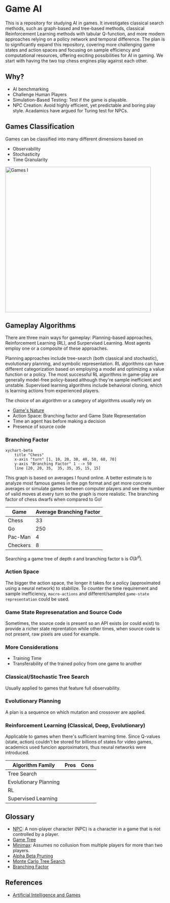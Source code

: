 # Game AI
This is a repository for studying AI in games. It investigates classical search methods, such as graph-based and tree-based methods, classical Reinforcement Learning methods with tabular Q-function, and more modern approaches relying on a policy network and temporal difference. The plan is to significantly expand this repository, covering more challenging game states and action spaces and focusing on sample efficiency and computational resources, offering exciting possibilities for AI in gaming. We start with having the two top chess engines play against each other.

## Why?
- AI benchmarking
- Challenge Human Players
- Simulation-Based Testing: Test if the game is playable.
- NPC Creation: Avoid highly efficient, yet predictable and boring play style. Acadamics have argued for Turing test for NPCs.

## Games Classification
Games can be classified into many different dimensions based on
 - Observability
 - Stochasticity
 - Time Granularity
 
<img width="458" alt="Games I" src="https://github.com/user-attachments/assets/6d388b66-1e0b-4657-9d17-e4603e21968a">

## Gameplay Algorithms
There are three main ways for gameplay: Planning-based approaches, Reinforcement Learning (RL), and Surpervised Learning. Most agents employ one or a composite of these approaches.

Planning approaches include tree-search (both classical and stochastic), evolutionary planning, and symbolic representation. RL algorithms can have different categorization based on employing a model and optimizing a value function or a policy. The most successful RL algorithms in game-play are generally model-free policy-based although they're sample inefficient and unstable. Supervised learning algorithms include behavioral cloning, which is learning actions from experienced players.

The choice of an algorithm or a category of algorithms usually rely on
- [Game's Nature](#Games-Classification)
- Action Space: Branching factor and Game State Representation
- Time an agent has before making a decision
- Presence of source code

### Branching Factor
```mermaid
xychart-beta
    title "Chess"
    x-axis "turn" [1, 10, 20, 30, 40, 50, 60, 70]
    y-axis "Branching Factor" 1 --> 50
    line [20, 20, 35,  35, 35, 35, 15, 15]
```
This graph is based on averages I found online. A better estimate is to analyze most famous games in the pgn format and get more concrete averages or simulate games between computer players and see the number of valid moves at every turn so the graph is more realistic. The branching factor of chess dwarfs when compared to Go!

| Game       | Average Branching Factor |
|------------|-----------------------------
| Chess      | 33                       |
| Go         | 250                      |
| Pac-Man    | 4                        |
| Checkers   | 8                        |

Searching a game tree of depth `d` and branching factor `b` is $O(b^d)$.

### Action Space
The bigger the action space, the longer it takes for a policy (approximated using a neural network) to stabilize. To counter the time requirement and sample inefficiency, `macro-actions` and different/sampled `game-state representation` could be used.

### Game State Represenatation and Source Code
Sometimes, the source code is present so an API exists (or could exist) to provide a richer state reprentation while other times, when source code is not present, raw pixels are used for example.

### More Considerations
- Training Time
- Transferability of the trained policy from one game to another

### Classical/Stochastic Tree Search
Usually applied to games that feature full observability.

### Evolutionary Planning
A plan is a sequence on which mutation and crossover are applied.

### Reinforcement Learning (Classical, Deep, Evolutionary)
Applicable to games when there's sufficient learning time. Since Q-values (state, action) couldn't be stored for billions of states for video games, academics used funcion approximators, thus neural networks were introduced.


| Algorithm Family       | Pros | Cons |
|------------------------|------|------|
| Tree Search            |      |      |
| Evolutionary Planning  |      |      |
| RL                     |      |      |
| Supervised Learning    |      |      |

## Glossary
- [NPC](https://en.wikipedia.org/wiki/Non-player_character): A non-player character (NPC) is a character in a game that is not controlled by a player. 
- [Game Tree](https://en.wikipedia.org/wiki/Game_tree)
- [Minimax](https://en.wikipedia.org/wiki/Minimax): Assumes no collusion from multiple players for more than two players.
- [Alpha Beta Pruning](https://en.wikipedia.org/wiki/Alpha%E2%80%93beta_pruning)
- [Monte Carlo Tree Search](https://github.com/shehio/monte-carlo-tree-search)
- [Branching Factor](https://en.wikipedia.org/wiki/Branching_factor)

## References
- [Artificial Intelligence and Games](https://gameaibook.org/book.pdf)
